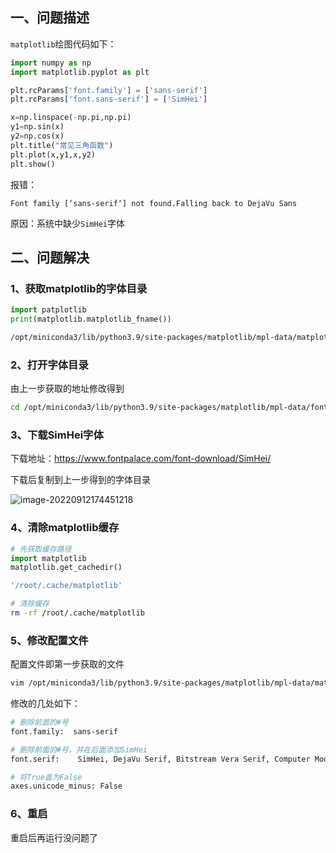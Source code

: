 ## 一、问题描述

`matplotlib`绘图代码如下：

```python
import numpy as np
import matplotlib.pyplot as plt

plt.rcParams['font.family'] = ['sans-serif']
plt.rcParams['font.sans-serif'] = ['SimHei']

x=np.linspace(-np.pi,np.pi)
y1=np.sin(x)
y2=np.cos(x)
plt.title("常见三角函数")
plt.plot(x,y1,x,y2)
plt.show()
```

报错：

```text
Font family [‘sans-serif‘] not found.Falling back to DejaVu Sans
```

原因：系统中缺少`SimHei`字体



## 二、问题解决

### 1、获取matplotlib的字体目录

```python
import patplotlib
print(matplotlib.matplotlib_fname())
```

```bash
/opt/miniconda3/lib/python3.9/site-packages/matplotlib/mpl-data/matplotlibrc
```



### 2、打开字体目录

由上一步获取的地址修改得到

```bash
cd /opt/miniconda3/lib/python3.9/site-packages/matplotlib/mpl-data/fonts/ttf
```



###  3、下载SimHei字体

下载地址：https://www.fontpalace.com/font-download/SimHei/

下载后复制到上一步得到的字体目录

![image-20220912174451218](http://doc.xjfyt.top/markdown_img/20220912174452.png)



### 4、清除matplotlib缓存

```python
# 先获取缓存路径
import matplotlib
matplotlib.get_cachedir()
```

```bash
'/root/.cache/matplotlib'
```

```bash
# 清除缓存
rm -rf /root/.cache/matplotlib
```



### 5、修改配置文件

配置文件即第一步获取的文件

```bash
vim /opt/miniconda3/lib/python3.9/site-packages/matplotlib/mpl-data/matplotlibrc
```

修改的几处如下：

```bash
# 删除前面的#号
font.family:  sans-serif

# 删除前面的#号，并在后面添加SimHei
font.serif:    SimHei, DejaVu Serif, Bitstream Vera Serif, Computer Modern Roman, New Century Schoolbook, Century Schoolbook L, Utopia, ITC Bookman, Bookman, Nimbus Roman No9 L, Times New Roman, Times, Palatino, Charter, serif

# 将True盖为False
axes.unicode_minus: False
```



### 6、重启

重启后再运行没问题了